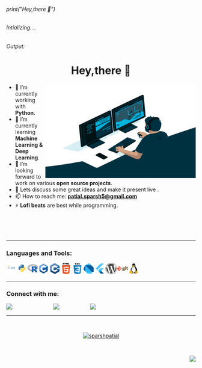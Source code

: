 ###### print("Hey,there 👋")
###### Intializing....
###### Output:
###### <h1 align ="center"> Hey,there 👋</h1>

<a target="_blank">
  <img align="right" height="250" width="400" alt="GIF" src="https://github.com/sparshpatial/sparshpatial/blob/main/git.gif">
</a>

- 🔭 I’m currently working with <b>Python</b>.
- 🌱 I’m currently learning <b>Machine Learning & Deep Learning</b>.
- 💬 I’m looking forward to work on various <b>open source projects</b>.
- 👯 Lets discuss some  great ideas and make it present live .
- 📫 How to reach me: <b> patial.sparsh5@gmail.com</b>
- ⚡ <b>Lofi beats</b> are best while programming.

<br>
<br>
<br>
<hr style="border:1px white"> </hr>

### Languages and Tools:

<img align="left" alt="Java" width="28px" src="https://raw.githubusercontent.com/github/explore/78df643247d429f6cc873026c0622819ad797942/topics/java/java.png" />
<img align="left" alt="Python" width="28px" src="https://raw.githubusercontent.com/github/explore/78df643247d429f6cc873026c0622819ad797942/topics/python/python.png" />
<img align="left" alt="R Language" width="28px" src="https://raw.githubusercontent.com/github/explore/78df643247d429f6cc873026c0622819ad797942/topics/r/r.png" />
<img align="left" alt="C" width="30px" src="https://raw.githubusercontent.com/github/explore/78df643247d429f6cc873026c0622819ad797942/topics/c/c.png" />
<img align="left" alt="C++" width="30px" src="https://raw.githubusercontent.com/github/explore/78df643247d429f6cc873026c0622819ad797942/topics/cpp/cpp.png" />
<img align="left" alt="HTML5" width="30px" src="https://raw.githubusercontent.com/github/explore/80688e429a7d4ef2fca1e82350fe8e3517d3494d/topics/html/html.png" />
<img align="left" alt="CSS3" width="30px" src="https://raw.githubusercontent.com/github/explore/80688e429a7d4ef2fca1e82350fe8e3517d3494d/topics/css/css.png" />
<img align="left" alt="Dart" width="30px" src="https://raw.githubusercontent.com/github/explore/78df643247d429f6cc873026c0622819ad797942/topics/dart/dart.png" />
<img align="left" alt="Flutter" width="30px" src="https://raw.githubusercontent.com/github/explore/78df643247d429f6cc873026c0622819ad797942/topics/flutter/flutter.png" />
<img align="left" alt="WordPess" width="30px" src="https://raw.githubusercontent.com/github/explore/78df643247d429f6cc873026c0622819ad797942/topics/wordpress/wordpress.png" />
<img align="left" alt="Git" width=30px" src="https://raw.githubusercontent.com/github/explore/80688e429a7d4ef2fca1e82350fe8e3517d3494d/topics/git/git.png" />
<img align="left" alt="Linux" width="30px" src="https://raw.githubusercontent.com/github/explore/78df643247d429f6cc873026c0622819ad797942/topics/linux/linux.png" />
<br>
<br>
<hr style="border:1px white"> </hr>

### Connect with me:


<a href="https://www.linkedin.com/in/sparsh-patial-79b1041b8/">
  <img align="left" width="125px" src="https://img.shields.io/badge/LinkedIn-0077B5?style=for-the-badge&logo=linkedin&logoColor=white" />
</a>
<a href="mailto:patial.sparsh5@gmail.com ">
  <img align="left" width="98px" src="https://img.shields.io/badge/Gmail-D14836?style=for-the-badge&logo=gmail&logoColor=white" />
</a>
<a href="https://www.instagram.com/_sparsh.patial_/">
  <img align="left" width="135px" src="https://img.shields.io/badge/Instagram-E4405F?style=for-the-badge&logo=instagram&logoColor=white" />
</a>

<br>
<hr style="border:1px white"> </hr>
<br>

<p align="center">
<a href="https://github.com/sparshpatial">
<img height="250em" src="https://github-readme-streak-stats.herokuapp.com/?user=sparshpatial&theme=algolia" alt="sparshpatial"/>
</a>
</p>
</br>
<div align="right">

![](https://komarev.com/ghpvc/?username=sparshpatial)

</div>
                                                                                                                             
                                                                                                                              
                                                                                                                           





